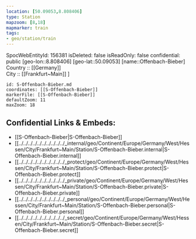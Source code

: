 ```yaml
---
location: [50.09053,8.808406] 
type: Station 
mapzoom: [8,18] 
mapmarker: train 
tags:
- geo/station/train
---
```

SpocWebEntityId: 156381
isDeleted: false
isReadOnly: false
confidential: public
[geo-lon::8.808406] 
[geo-lat::50.09053] 
[name::Offenbach-Bieber] 
Country :: [[Germany]]  
City :: [[Frankfurt~Main]] ] 


```leaflet
id: S-Offenbach-Bieber.md
coordinates: [[S-Offenbach-Bieber]] 
markerFile: [[S-Offenbach-Bieber]] 
defaultZoom: 11 
maxZoom: 18
```


## Confidential Links & Embeds: 
- [[S-Offenbach-Bieber|S-Offenbach-Bieber]] 
- [[../../../../../../../../../../_internal/geo/Continent/Europe/Germany/West/Hessen/City/Frankfurt~Main/Station/S-Offenbach-Bieber.internal|S-Offenbach-Bieber.internal]] 
- [[../../../../../../../../../../_protect/geo/Continent/Europe/Germany/West/Hessen/City/Frankfurt~Main/Station/S-Offenbach-Bieber.protect|S-Offenbach-Bieber.protect]] 
- [[../../../../../../../../../../_private/geo/Continent/Europe/Germany/West/Hessen/City/Frankfurt~Main/Station/S-Offenbach-Bieber.private|S-Offenbach-Bieber.private]] 
- [[../../../../../../../../../../_personal/geo/Continent/Europe/Germany/West/Hessen/City/Frankfurt~Main/Station/S-Offenbach-Bieber.personal|S-Offenbach-Bieber.personal]] 
- [[../../../../../../../../../../_secret/geo/Continent/Europe/Germany/West/Hessen/City/Frankfurt~Main/Station/S-Offenbach-Bieber.secret|S-Offenbach-Bieber.secret]] 
